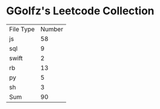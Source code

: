 # GGolfz's Leetcode Collection

<table><tr><td>File Type</td><td>Number</td></tr><tr><td>js</td><td>58</td></tr><tr><td>sql</td><td>9</td></tr><tr><td>swift</td><td>2</td></tr><tr><td>rb</td><td>13</td></tr><tr><td>py</td><td>5</td></tr><tr><td>sh</td><td>3</td></tr><tr><td>Sum</td><td>90</td></tr></table>